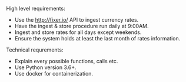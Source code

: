 High level requirements:

* Use the http://fixer.io/ API to ingest currency rates.
* Have the ingest & store procedure run daily at 9:00AM.
* Ingest and store rates for all days except weekends.
* Ensure the system holds at least the last month of rates information.

Technical requrements:

* Explain every possible functions, calls etc.
* Use Python version 3.6+.
* Use docker for containerization.
